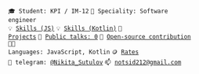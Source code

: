 <code>🎓 Student: KPI / IM-12</code>
<code>👷 Speciality: Software engineer </code><br>
<code>💡 [Skills (JS)](SKILLS.md)</code>
<code>💡 [Skills (Kotlin)](SKILLS(Kotlin).md)</code>
<code>🧻 [Projects](PROJECTS.md)</code>
<code>📢 [Public talks: 0](TALKS.md)</code>
<code>👀 [Open-source contribution](CONTRIBUTION.md)</code><br>
<code>🧑‍💻 Languages: JavaScript, Kotlin</code>
<code>🪙 [Rates](RATES.md)</code><br>
<code>💬 telegram: [@Nikita_Sutulov](https://telegram.me/Nikita_Sutulov)</code>
<code>📫 [notsid212@gmail.com](mailto:notsid212@gmail.com)</code>
